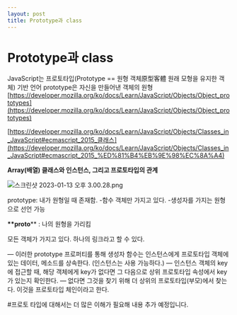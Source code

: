 ```yaml
---
layout: post
title: Prototype과 class
---
```

# Prototype과 class

JavaScript는 프로토타입(Prototype == 원형 객체原型客體 원래 모형을 유지한 객체) 기반 언어
prototype은 자신을 만들어낸 객체의 원형
[https://developer.mozilla.org/ko/docs/Learn/JavaScript/Objects/Object_prototypes](https://developer.mozilla.org/ko/docs/Learn/JavaScript/Objects/Object_prototypes)

[https://developer.mozilla.org/ko/docs/Learn/JavaScript/Objects/Classes_in_JavaScript#ecmascript_2015_클래스](https://developer.mozilla.org/ko/docs/Learn/JavaScript/Objects/Classes_in_JavaScript#ecmascript_2015_%ED%81%B4%EB%9E%98%EC%8A%A4)

****Array(배열) 클래스와 인스턴스, 그리고 프로토타입의 관계****

![스크린샷 2023-01-13 오후 3.00.28.png](Prototype%E1%84%80%E1%85%AA%20class%2055685a0bf86c48d6a35f2e2f470d665b/%25E1%2584%2589%25E1%2585%25B3%25E1%2584%258F%25E1%2585%25B3%25E1%2584%2585%25E1%2585%25B5%25E1%2586%25AB%25E1%2584%2589%25E1%2585%25A3%25E1%2586%25BA_2023-01-13_%25E1%2584%258B%25E1%2585%25A9%25E1%2584%2592%25E1%2585%25AE_3.00.28.png)

prototype: 내가 원형일 때 존재함.
-함수 객체만 가지고 있다.
-생성자를 가지는 원형으로 선언 가능

__**proto__** : 나의 원형을 가리킴

모든 객체가 가지고 있다.
하나의 링크라고 할 수 있다.

— 이러한 prototype 프로퍼티를 통해 생성자 함수는 인스턴스에게 프로토타입 객체에 있는 
  데이터, 메소드를 상속한다. (인스턴스는 사용 가능하다.)
— 인스턴스 객체의 key에 접근할 때, 해당 객체에게 key가 없다면 그 다음으로 
  상위 프로토타입 속성에서 key가 있는지 확인한다.
— 없다면 그것을 찾기 위해 더 상위의 프로토타입(부모)에서 찾는다. 이것을 프로토타입 체인이라고 한다.

#프로토 타입에 대해서는 더 많은 이해가 필요해 내용 추가 예정입니다.